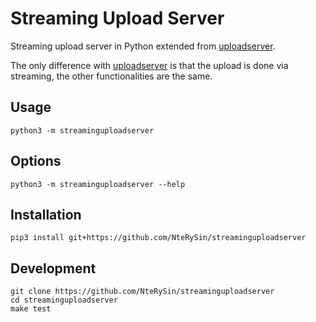 # Streaming Upload Server

Streaming upload server in Python extended from [uploadserver](https://github.com/Densaugeo/uploadserver).

The only difference with [uploadserver](https://github.com/Densaugeo/uploadserver) is that the upload is done via streaming, the other functionalities are the same.

## Usage
```
python3 -m streaminguploadserver
```

## Options
```
python3 -m streaminguploadserver --help
```

## Installation
```
pip3 install git+https://github.com/NteRySin/streaminguploadserver
```

## Development
```
git clone https://github.com/NteRySin/streaminguploadserver
cd streaminguploadserver
make test
```
